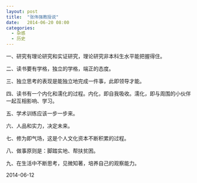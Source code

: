 ```yaml
---
layout: post
title:  "张伟强教授说"
date:   2014-06-20 08:00
categories:
  - 杂感
  - 历史
---
```

一、研究有理论研究和实证研究，理论研究非本科生水平能把握得住。

二、读书要有学格，独立的学格，端正的态度。

三、独立思考的表现是能独立地完成一件事，此即领导才能。

四、读书有一个内化和濡化的过程。内化，即自我吸收。濡化，即与周围的小伙伴一起互相影响、学习。

五、学术训练应该一步一步来。

六、人品和实力，决定未来。

七、修为即气场，这是个人文化资本不断积累的过程。

八、做事原则是：脚踏实地、帮扶贫困。

九、在生活中不断思考，见微知著，培养自己的观察能力。

2014-06-12


